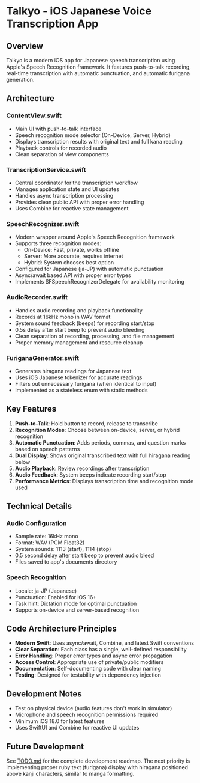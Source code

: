 # Talkyo - iOS Japanese Voice Transcription App

## Overview
Talkyo is a modern iOS app for Japanese speech transcription using Apple's Speech Recognition framework. It features push-to-talk recording, real-time transcription with automatic punctuation, and automatic furigana generation.

## Architecture

### ContentView.swift
- Main UI with push-to-talk interface
- Speech recognition mode selector (On-Device, Server, Hybrid)
- Displays transcription results with original text and full kana reading
- Playback controls for recorded audio
- Clean separation of view components

### TranscriptionService.swift
- Central coordinator for the transcription workflow
- Manages application state and UI updates
- Handles async transcription processing
- Provides clean public API with proper error handling
- Uses Combine for reactive state management

### SpeechRecognizer.swift
- Modern wrapper around Apple's Speech Recognition framework
- Supports three recognition modes:
  - On-Device: Fast, private, works offline
  - Server: More accurate, requires internet
  - Hybrid: System chooses best option
- Configured for Japanese (ja-JP) with automatic punctuation
- Async/await based API with proper error types
- Implements SFSpeechRecognizerDelegate for availability monitoring

### AudioRecorder.swift
- Handles audio recording and playback functionality
- Records at 16kHz mono in WAV format
- System sound feedback (beeps) for recording start/stop
- 0.5s delay after start beep to prevent audio bleeding
- Clean separation of recording, processing, and file management
- Proper memory management and resource cleanup

### FuriganaGenerator.swift
- Generates hiragana readings for Japanese text
- Uses iOS Japanese tokenizer for accurate readings
- Filters out unnecessary furigana (when identical to input)
- Implemented as a stateless enum with static methods

## Key Features

1. **Push-to-Talk**: Hold button to record, release to transcribe
2. **Recognition Modes**: Choose between on-device, server, or hybrid recognition
3. **Automatic Punctuation**: Adds periods, commas, and question marks based on speech patterns
4. **Dual Display**: Shows original transcribed text with full hiragana reading below
5. **Audio Playback**: Review recordings after transcription
6. **Audio Feedback**: System beeps indicate recording start/stop
7. **Performance Metrics**: Displays transcription time and recognition mode used

## Technical Details

### Audio Configuration
- Sample rate: 16kHz mono
- Format: WAV (PCM Float32)
- System sounds: 1113 (start), 1114 (stop)
- 0.5 second delay after start beep to prevent audio bleed
- Files saved to app's documents directory

### Speech Recognition
- Locale: ja-JP (Japanese)
- Punctuation: Enabled for iOS 16+
- Task hint: Dictation mode for optimal punctuation
- Supports on-device and server-based recognition

## Code Architecture Principles

- **Modern Swift**: Uses async/await, Combine, and latest Swift conventions
- **Clear Separation**: Each class has a single, well-defined responsibility
- **Error Handling**: Proper error types and async error propagation
- **Access Control**: Appropriate use of private/public modifiers
- **Documentation**: Self-documenting code with clear naming
- **Testing**: Designed for testability with dependency injection

## Development Notes

- Test on physical device (audio features don't work in simulator)
- Microphone and speech recognition permissions required
- Minimum iOS 18.0 for latest features
- Uses SwiftUI and Combine for reactive UI updates

## Future Development

See [TODO.md](TODO.md) for the complete development roadmap. The next priority is implementing proper ruby text (furigana) display with hiragana positioned above kanji characters, similar to manga formatting.